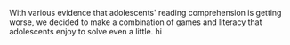 With various evidence that adolescents' reading comprehension is getting worse, we decided to make a combination of games and literacy that adolescents enjoy to solve even a little.
hi
